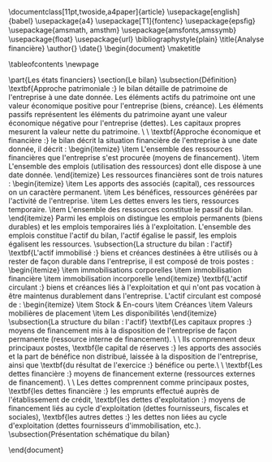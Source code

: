 
\documentclass[11pt,twoside,a4paper]{article}
\usepackage[english]{babel}
\usepackage{a4}
\usepackage[T1]{fontenc}
\usepackage{epsﬁg}
\usepackage{amsmath, amsthm}
\usepackage{amsfonts,amssymb}
\usepackage{ﬂoat}
\usepackage{url}
\bibliographystyle{plain}
\title{Analyse financière}
\author{}
\date{}
\begin{document}
\maketitle

\tableofcontents
\newpage

\part{Les états financiers}
\section{Le bilan}
\subsection{Définition}
\textbf{Approche patrimoniale :} le bilan détaille de patrimoine de l'entreprise à une date donnée. Les éléments actifs du patrimoine ont une valeur économique positive pour l'entreprise (biens, créance). Les éléments passifs représentent les éléments du patrimoine ayant une valeur économique négative pour l'entreprise (dettes). Les capitaux propres mesurent la valeur nette du patrimoine. \\ \\
\textbf{Approche économique et financière :} le bilan décrit la situation financière de l'entreprise à une date donnée, il décrit :
\begin{itemize}
    \item L'ensemble des ressources financières que l'entreprise s'est procurée (moyens de financement).
    \item L'ensemble des emplois (utilisation des ressources) dont elle dispose à une date donnée.
\end{itemize}
Les ressources financières sont de trois natures :
\begin{itemize}
    \item Les apports des associés (capital), ces ressources on un caractère permanent.
    \item Les bénéfices, ressources générées par l'activité de l'entreprise.
    \item Les dettes envers les tiers, ressources temporaire.
    \item L'ensemble des ressources constitue le passif du bilan.
\end{itemize}
Parmi les emplois on distingue les emplois permanents (biens durables) et les emplois temporaires liés à l'exploitation. L'ensemble des emplois constitue l'actif du bilan, l'actif égalise le passif, les emplois égalisent les ressources.
\subsection{La structure du bilan : l'actif}
\textbf{L'actif immobilisé :} biens et créances destinées à être utilisés ou à rester de façon durable dans l'entreprise, il est composé de trois postes : 
\begin{itemize}
    \item immobilisations corporelles
    \item immobilisation financière
    \item immobilisation incorporelle
\end{itemize}
\textbf{L'actif circulant :} biens et créances liés à l'exploitation et qui n'ont pas vocation à être maintenus durablement dans l'entreprise. L'actif circulant est composé de :
\begin{itemize}
    \item Stock \& En-cours
    \item Créances
    \item Valeurs mobilières de placement
    \item Les disponibilités
\end{itemize}
\subsection{La structure du bilan : l'actif}
\textbf{Les capitaux propres :}  moyens de financement mis à la disposition de l'entreprise de façon permanente (ressource interne de financement). \\ \\
Ils comprennent deux principaux postes, \textbf{le capital de réserves :} les apports des associés et la part de bénéfice non distribué, laissée à la disposition de l'entreprise, ainsi que \textbf{du résultat de l'exercice :} bénéfice ou perte.\\ \\
\textbf{Les dettes financière :} moyens de financement externe (ressources externes de financement). \\ \\ 
Les dettes comprennent comme principaux postes, \textbf{les dettes financière :} les emprunts effectué auprès de l'établissement de crédit, \textbf{les dettes d'exploitation :} moyens de financement liés au cycle d'exploitation (dettes fournisseurs, fiscales et sociales), \textbf{les autres dettes :} les dettes non liées au cycle d'exploitation (dettes fournisseurs d'immobilisation, etc.). 
\subsection{Présentation schématique du bilan}

\end{document}
